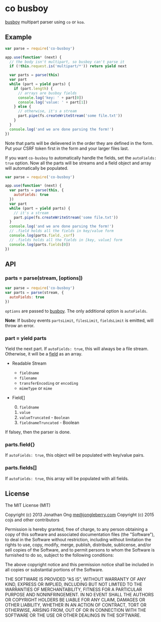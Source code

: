 # co busboy

[busboy](http://github.com/mscdex/busboy) multipart parser using `co` or `koa`.

## Example

```js
var parse = require('co-busboy')

app.use(function* (next) {
  // the body isn't multipart, so busboy can't parse it
  if (!this.request.is('multipart/*')) return yield next

  var parts = parse(this)
  var part
  while (part = yield parts) {
    if (part.length) {
      // arrays are busboy fields
      console.log('key: ' + part[0])
      console.log('value: ' + part[1])
    } else {
      // otherwise, it's a stream
      part.pipe(fs.createWriteStream('some file.txt'))
    }
  }
  console.log('and we are done parsing the form!')
})
```

Note that parts will be delievered in the order they are defined in the form.
Put your CSRF token first in the form and your larger files last.

If you want `co-busboy` to automatically handle the fields,
set the `autoFields: true` option.
Now all the parts will be streams and a field object and array will automatically be populated.

```js
var parse = require('co-busboy')

app.use(function* (next) {
  var parts = parse(this, {
    autoFields: true
  })
  var part
  while (part = yield parts) {
    // it's a stream
    part.pipe(fs.createWriteStream('some file.txt'))
  }
  console.log('and we are done parsing the form!')
  // .field holds all the fields in key/value form
  console.log(parts.field._csrf)
  // .fields holds all the fields in [key, value] form
  console.log(parts.fields[0])
})
```

## API

### parts = parse(stream, [options])

```js
var parse = require('co-busboy')
var parts = parse(stream, {
  autoFields: true
})
```

`options` are passed to [busboy](https://github.com/mscdex/busboy).
The only additional option is `autoFields`.

**Note**: If busboy events `partsLimit`, `filesLimit`, `fieldsLimit` is emitted, will throw an error.

### part = yield parts

Yield the next part.
If `autoFields: true`, this will always be a file stream.
Otherwise, it will be a [field](https://github.com/mscdex/busboy#busboy-special-events) as an array.

- Readable Stream

    - `fieldname`
    - `filename`
    - `transferEncoding` or `encoding`
    - `mimeType` or `mime`

- Field[]

    0. `fieldname`
    1. `value`
    2. `valueTruncated` - `Boolean`
    3. `fieldnameTruncated` - Boolean

If falsey, then the parser is done.

### parts.field{}

If `autoFields: true`, this object will be populated with key/value pairs.

### parts.fields[]

If `autoFields: true`, this array will be populated with all fields.

## License

The MIT License (MIT)

Copyright (c) 2013 Jonathan Ong me@jongleberry.com
Copyright (c) 2015 cojs and other contributors

Permission is hereby granted, free of charge, to any person obtaining a copy
of this software and associated documentation files (the "Software"), to deal
in the Software without restriction, including without limitation the rights
to use, copy, modify, merge, publish, distribute, sublicense, and/or sell
copies of the Software, and to permit persons to whom the Software is
furnished to do so, subject to the following conditions:

The above copyright notice and this permission notice shall be included in
all copies or substantial portions of the Software.

THE SOFTWARE IS PROVIDED "AS IS", WITHOUT WARRANTY OF ANY KIND, EXPRESS OR
IMPLIED, INCLUDING BUT NOT LIMITED TO THE WARRANTIES OF MERCHANTABILITY,
FITNESS FOR A PARTICULAR PURPOSE AND NONINFRINGEMENT. IN NO EVENT SHALL THE
AUTHORS OR COPYRIGHT HOLDERS BE LIABLE FOR ANY CLAIM, DAMAGES OR OTHER
LIABILITY, WHETHER IN AN ACTION OF CONTRACT, TORT OR OTHERWISE, ARISING FROM,
OUT OF OR IN CONNECTION WITH THE SOFTWARE OR THE USE OR OTHER DEALINGS IN
THE SOFTWARE.

